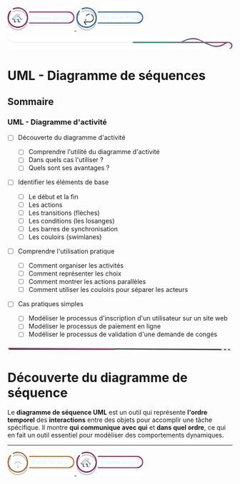 <a href="/README.md">
  <img src="../../assets/button/home_page.png" alt="Home page" style="width: 150px; height: auto;">
</a>
<a href="/doc/liste_dailys.md">
  <img src="../../assets/button/previous_page.png" alt="Back to top" style="width: 150px; height: auto;">
</a>

![border](../../assets/line/border_deco_rt.png)

# UML - Diagramme de séquences

## Sommaire

### UML - Diagramme d'activité

- [ ] Découverte du diagramme d'activité

  - [ ] Comprendre l'utilité du diagramme d'activité
  - [ ] Dans quels cas l'utiliser ?
  - [ ] Quels sont ses avantages ?

- [ ] Identifier les éléments de base

  - [ ] Le début et la fin
  - [ ] Les actions
  - [ ] Les transitions (flèches)
  - [ ] Les conditions (les losanges)
  - [ ] Les barres de synchronisation
  - [ ] Les couloirs (swimlanes)

- [ ] Comprendre l'utilisation pratique

  - [ ] Comment organiser les activités
  - [ ] Comment représenter les choix
  - [ ] Comment montrer les actions parallèles
  - [ ] Comment utiliser les couloirs pour séparer les acteurs

- [ ] Cas pratiques simples
  - [ ] Modéliser le processus d'inscription d'un utilisateur sur un site web
  - [ ] Modéliser le processus de paiement en ligne
  - [ ] Modéliser le processus de validation d'une demande de congés

<!-- ![border](assets/line/line_pink_point_l.png) -->

![border](../../assets/line/line-pink-point_l.png)

# Découverte du diagramme de séquence

Le **diagramme de séquence UML** est un outil qui représente **l'ordre temporel** des **interactions** entre des objets pour accomplir une tâche spécifique. Il montre **qui communique avec qui** et **dans quel ordre**, ce qui en fait un outil essentiel pour modéliser des comportements dynamiques.

---

<a href="#sommaire">
  <img src="../../assets/button/back_to_top.png" alt="Back to top" style="width: 150px; height: auto;">
</a>
<a href="/README.md">
  <img src="../../assets/button/home_page.png" alt="Home page" style="width: 150px; height: auto;">
</a>
